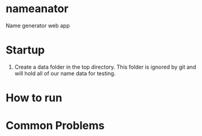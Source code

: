 # nameanator
Name generator web app


# Startup
1. Create a data folder in the top directory. This folder is ignored by git and will hold all of our name data for testing.

# How to run


# Common Problems
